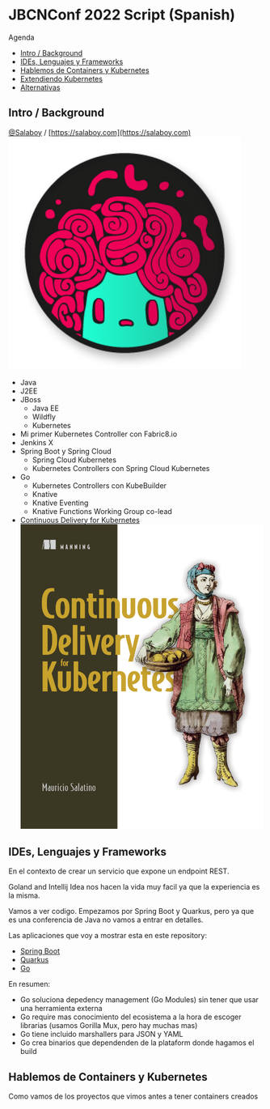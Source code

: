# JBCNConf 2022 Script (Spanish)

Agenda
- [Intro / Background](#intro--background)
- [IDEs, Lenguajes y Frameworks]()
- [Hablemos de Containers y Kubernetes]()
- [Extendiendo Kubernetes]()
- [Alternativas]()

## Intro / Background

[@Salaboy](https://twitter.com/salaboy) / [https://salaboy.com](https://salaboy.com)
![avatar.png](avatar.png)
- Java 
- J2EE
- JBoss 
  -  Java EE
  -  Wildfly
  -  Kubernetes
- Mi primer Kubernetes Controller con Fabric8.io
- Jenkins X
- Spring Boot y Spring Cloud 
  - Spring Cloud Kubernetes
  - Kubernetes Controllers con Spring Cloud Kubernetes
- Go
  - Kubernetes Controllers con KubeBuilder
  - Knative
   - Knative Eventing 
   - Knative Functions Working Group co-lead
- [Continuous Delivery for Kubernetes]()
![book](book.png)

## IDEs, Lenguajes y Frameworks

En el contexto de crear un servicio que expone un endpoint REST.

Goland and Intellij Idea nos hacen la vida muy facil ya que la experiencia es la misma.

Vamos a ver codigo. Empezamos por Spring Boot y Quarkus, pero ya que es una conferencia de Java no vamos a entrar en detalles. 

Las aplicaciones que voy a mostrar esta en este repository: 
- [Spring Boot](spring-boot/conference-service/)
- [Quarkus](quarkus/conference-service/)
- [Go](go/conference-service/)

En resumen: 
- Go soluciona depedency management (Go Modules) sin tener que usar una herramienta externa
- Go require mas conocimiento del ecosistema a la hora de escoger librarias (usamos Gorilla Mux, pero hay muchas mas)
- Go tiene incluido marshallers para JSON y YAML
- Go crea binarios que dependenden de la plataform donde hagamos el build

## Hablemos de Containers y Kubernetes

Como vamos de los proyectos que vimos antes a tener containers creados 


